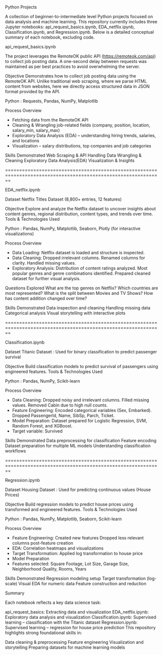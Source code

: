 Python Projects

A collection of beginner-to-intermediate level Python projects focused on data analysis and machine learning. 
This repository currently includes three Jupyter notebooks: api_request_basics.ipynb, EDA_netflix.ipynb, Classification.ipynb, and Regression.ipynb. 
Below is a detailed conceptual summary of each notebook, excluding code.

api_request_basics.ipynb

The project leverages the RemoteOK public API (https://remoteok.com/api) to collect job posting data. 
A one-second delay between requests was maintained as per best practices to avoid overwhelming the server.

Objective
Demonstrates how to collect job posting data using the RemoteOK API. Unlike traditional web scraping, 
where we parse HTML content from websites, here we directly access structured data in JSON format provided by the API.

Python : Requests, Pandas, NumPy, Matplotlib

Process Overview
- Fetching data from the RemoteOK API
- Cleaning & Wrangling job-related fields (company, position, location, salary_min, salary_max)
- Exploratory Data Analysis (EDA) – understanding hiring trends, salaries, and locations
- Visualization – salary distributions, top companies and job categories

Skills Demonstrated
Web Scraping & API Handling
Data Wrangling & Cleaning
Exploratory Data Analysis(EDA)
Visualization & Insights

==============================================================================================================

EDA_netflix.ipynb

Dataset
Netflix Titles Dataset (8,800+ entries, 12 features)

Objective
Explore and analyze the Netflix dataset to uncover insights about content genres, regional distribution, content types, and trends over time.
Tools & Technologies Used

Python : Pandas, NumPy, Matplotlib, Seaborn, Plotly (for interactive visualizations)

Process Overview

- Data Loading: Netflix dataset is loaded and structure is inspected.
- Data Cleaning:
Dropped irrelevant columns.
Renamed columns for clarity.
Handled missing values.
- Exploratory Analysis:
Distribution of content ratings analyzed.
Most popular genres and genre combinations identified.
Prepared cleaned dataset for further visual analysis.

Questions Explored
What are the top genres on Netflix?
Which countries are most represented?
What is the split between Movies and TV Shows?
How has content addition changed over time?

Skills Demonstrated
Data inspection and cleaning
Handling missing data
Categorical analysis
Visual storytelling with interactive plots

==============================================================================================================

Classification.ipynb

Dataset
Titanic Dataset : Used for binary classification to predict passenger survival

Objective
Build classification models to predict survival of passengers using engineered features.
Tools & Technologies Used

Python : Pandas, NumPy, Scikit-learn

Process Overview

- Data Cleaning:
Dropped noisy and irrelevant columns.
Filled missing values.
Removed Cabin due to high null counts.
- Feature Engineering:
Encoded categorical variables (Sex, Embarked).
Dropped PassengerId, Name, SibSp, Parch, Ticket.
- Model Preparation:
Dataset prepared for Logistic Regression, SVM, Random Forest, and XGBoost.
- Target variable: Survived

Skills Demonstrated
Data preprocessing for classification
Feature encoding
Dataset preparation for multiple ML models
Understanding classification workflows

==============================================================================================================

Regression.ipynb

Dataset
Housing Dataset : Used for predicting continuous values (House Prices)

Objective
Build regression models to predict house prices using transformed and engineered features.
Tools & Technologies Used

Python : Pandas, NumPy, Matplotlib, Seaborn, Scikit-learn

Process Overview
- Feature Engineering:
Created new features
Dropped less relevant columns post-feature creation
- EDA:
Correlation heatmaps and visualizations
- Target Transformation:
Applied log transformation to house price
- Model Preparation
- Features selected: Square Footage, Lot Size, Garage Size, Neighborhood Quality, Rooms, Years

  
Skills Demonstrated
Regression modeling setup
Target transformation (log-scale)
Visual EDA for numeric data
Feature construction and reduction


Summary

Each notebook reflects a key data science task:

api_request_basics: Extracting data and visualization
EDA_netflix.ipynb: Exploratory data analysis and visualization
Classification.ipynb: Supervised learning – classification with the Titanic dataset
Regression.ipynb: Supervised learning – regression for house price prediction
This repository highlights strong foundational skills in:

Data cleaning & preprocessing
Feature engineering
Visualization and storytelling
Preparing datasets for machine learning models

